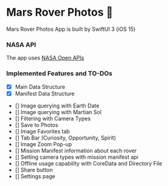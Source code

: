 # Mars Rover Photos 🚀

Mars Rover Photos App is built by SwiftUI 3 (iOS 15)

### NASA API
The app uses [NASA Open APIs](https://api.nasa.gov/index.html#browseAPI)

### Implemented Features and TO-DOs
- [x]  Main Data Structure
- [x]  Manifest Data Structure
- []  Image querying with Earth Date
- []  Image querying with Martian Sol
- []  Filtering with Camera Types
- []  Save to Photos
- []  Image Favorites tab
- []  Tab Bar (Curiosity, Opportunity, Spirit)
- []  Image Zoom Pop-up
- []  Mission Manifest information about each rover
- []  Setting camera types with mission manifest api
- []  Offline usage capability with CoreData and Directory File
- []  Share button
- []  Settings page
